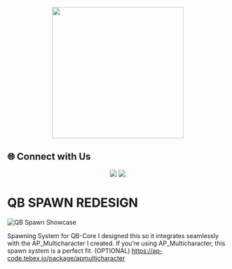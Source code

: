 <!-- Banner / Cover Image -->
<p align="center">
    <img width="300" src="https://i.imgur.com/JaOJmKS.png" />

## 🌐 Connect with Us

<p align="center">
  <a href="https://discord.gg/HMMYNPEXGY"><img src="https://img.shields.io/badge/Discord-%237289DA.svg?style=for-the-badge&logo=discord&logoColor=white"/></a>
  <a href="https://ko-fi.com/H2H51HUE4X"><img src="https://ko-fi.com/img/githubbutton_sm.svg"/></a>
</p>

# QB SPAWN REDESIGN

![QB Spawn Showcase](https://i.imgur.com/JRjjUPx.png)

Spawning System for QB-Core
I designed this so it integrates seamlessly with the AP_Multicharacter I created. If you’re using AP_Multicharacter, this spawn system is a perfect fit.
(OPTIONAL) https://ap-code.tebex.io/package/apmulticharacter

